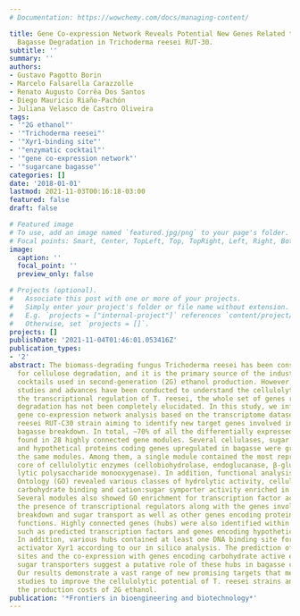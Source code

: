 ```yaml
---
# Documentation: https://wowchemy.com/docs/managing-content/

title: Gene Co-expression Network Reveals Potential New Genes Related to Sugarcane
  Bagasse Degradation in Trichoderma reesei RUT-30.
subtitle: ''
summary: ''
authors:
- Gustavo Pagotto Borin
- Marcelo Falsarella Carazzolle
- Renato Augusto Corrêa Dos Santos
- Diego Mauricio Riaño-Pachón
- Juliana Velasco de Castro Oliveira
tags:
- '"2G ethanol"'
- '"Trichoderma reesei"'
- '"Xyr1-binding site"'
- '"enzymatic cocktail"'
- '"gene co-expression network"'
- '"sugarcane bagasse"'
categories: []
date: '2018-01-01'
lastmod: 2021-11-03T00:16:18-03:00
featured: false
draft: false

# Featured image
# To use, add an image named `featured.jpg/png` to your page's folder.
# Focal points: Smart, Center, TopLeft, Top, TopRight, Left, Right, BottomLeft, Bottom, BottomRight.
image:
  caption: ''
  focal_point: ''
  preview_only: false

# Projects (optional).
#   Associate this post with one or more of your projects.
#   Simply enter your project's folder or file name without extension.
#   E.g. `projects = ["internal-project"]` references `content/project/deep-learning/index.md`.
#   Otherwise, set `projects = []`.
projects: []
publishDate: '2021-11-04T01:46:01.053416Z'
publication_types:
- '2'
abstract: The biomass-degrading fungus Trichoderma reesei has been considered a model
  for cellulose degradation, and it is the primary source of the industrial enzymatic
  cocktails used in second-generation (2G) ethanol production. However, although various
  studies and advances have been conducted to understand the cellulolytic system and
  the transcriptional regulation of T. reesei, the whole set of genes related to lignocellulose
  degradation has not been completely elucidated. In this study, we inferred a weighted
  gene co-expression network analysis based on the transcriptome dataset of the T.
  reesei RUT-C30 strain aiming to identify new target genes involved in sugarcane
  bagasse breakdown. In total, ~70% of all the differentially expressed genes were
  found in 28 highly connected gene modules. Several cellulases, sugar transporters,
  and hypothetical proteins coding genes upregulated in bagasse were grouped into
  the same modules. Among them, a single module contained the most representative
  core of cellulolytic enzymes (cellobiohydrolase, endoglucanase, β-glucosidase, and
  lytic polysaccharide monooxygenase). In addition, functional analysis using Gene
  Ontology (GO) revealed various classes of hydrolytic activity, cellulase activity,
  carbohydrate binding and cation:sugar symporter activity enriched in these modules.
  Several modules also showed GO enrichment for transcription factor activity, indicating
  the presence of transcriptional regulators along with the genes involved in cellulose
  breakdown and sugar transport as well as other genes encoding proteins with unknown
  functions. Highly connected genes (hubs) were also identified within each module,
  such as predicted transcription factors and genes encoding hypothetical proteins.
  In addition, various hubs contained at least one DNA binding site for the master
  activator Xyr1 according to our in silico analysis. The prediction of Xyr1 binding
  sites and the co-expression with genes encoding carbohydrate active enzymes and
  sugar transporters suggest a putative role of these hubs in bagasse cell wall deconstruction.
  Our results demonstrate a vast range of new promising targets that merit additional
  studies to improve the cellulolytic potential of T. reesei strains and to decrease
  the production costs of 2G ethanol.
publication: '*Frontiers in bioengineering and biotechnology*'
---
```

